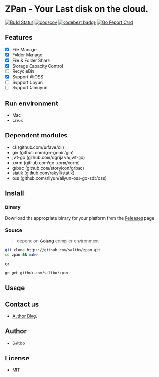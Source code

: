 ZPan - Your Last disk on the cloud. 
=========================
[![Build Status](https://travis-ci.org/saltbo/zpan.svg)](https://travis-ci.org/saltbo/zpan)
[![codecov](https://codecov.io/gh/saltbo/zpan/branch/master/graph/badge.svg)](https://codecov.io/gh/saltbo/zpan)
[![codebeat badge](https://codebeat.co/badges/e97d3305-de49-4a9c-9ead-1aca942b9e16)](https://codebeat.co/projects/github-com-saltbo-zpan-master)
[![Go Report Card](https://goreportcard.com/badge/github.com/saltbo/zpan)](https://goreportcard.com/report/github.com/saltbo/zpan)

## Features
- [x] File Manage
- [x] Folder Manage
- [x] File & Folder Share
- [x] Storage Capacity Control
- [ ] RecycleBin
- [x] Support AliOSS
- [ ] Support Upyun
- [ ] Support Qiniuyun

## Run environment
- Mac
- Linux

## Dependent modules 
- cli (github.com/urfave/cli) 
- gin (github.com/gin-gonic/gin)
- jwt-go (github.com/dgrijalva/jwt-go)
- xorm (github.com/go-xorm/xorm)
- grbac (github.com/storyicon/grbac)
- statik (github.com/rakyll/statik)
- oss (github.com/aliyun/aliyun-oss-go-sdk/oss)

## Install

### Binary
Download the appropriate binary for your platform from the [Releases](https://github.com/saltbo/zpan/releases) page

### Source

> depend on [Golang](https://golang.org/dl/) compiler environment

```bash
git clone https://github.com/saltbo/zpan.git
cd zpan && make
```
or
```bash
go get github.com/saltbo/zpan
```

## Usage


## Contact us
- [Author Blog](https://saltbo.cn).

## Author
- [Saltbo](https://github.com/saltbo)

## License
- [MIT](https://github.com/saltbo/zpan/blob/master/LICENSE)
